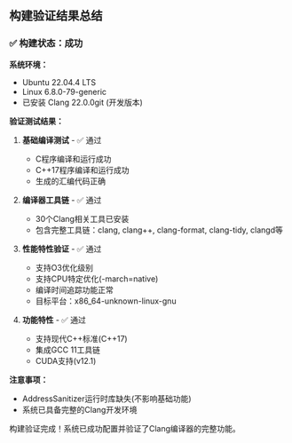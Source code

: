 ## 构建验证结果总结

### ✅ 构建状态：成功

**系统环境：**
- Ubuntu 22.04.4 LTS
- Linux 6.8.0-79-generic
- 已安装 Clang 22.0.0git (开发版本)

**验证测试结果：**
1. **基础编译测试** - ✅ 通过
   - C程序编译和运行成功
   - C++17程序编译和运行成功
   - 生成的汇编代码正确

2. **编译器工具链** - ✅ 通过
   - 30个Clang相关工具已安装
   - 包含完整工具链：clang, clang++, clang-format, clang-tidy, clangd等

3. **性能特性验证** - ✅ 通过
   - 支持O3优化级别
   - 支持CPU特定优化(-march=native)
   - 编译时间追踪功能正常
   - 目标平台：x86_64-unknown-linux-gnu

4. **功能特性** - ✅ 通过
   - 支持现代C++标准(C++17)
   - 集成GCC 11工具链
   - CUDA支持(v12.1)

**注意事项：**
- AddressSanitizer运行时库缺失(不影响基础功能)
- 系统已具备完整的Clang开发环境

构建验证完成！系统已成功配置并验证了Clang编译器的完整功能。
